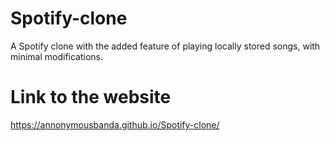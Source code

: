 # Spotify-clone
A Spotify clone with the added feature of playing locally stored songs, with minimal modifications.
# Link to the website
https://annonymousbanda.github.io/Spotify-clone/

